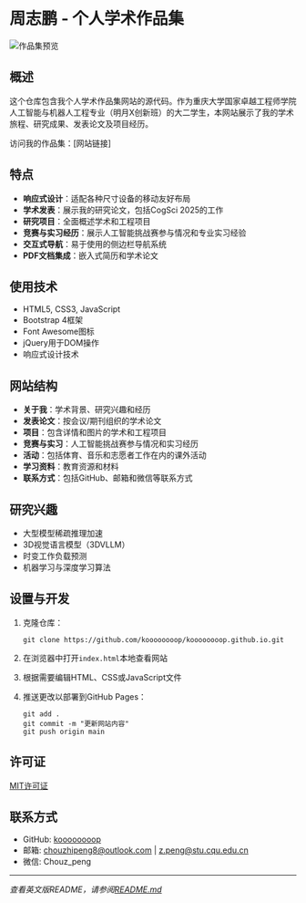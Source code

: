 # 周志鹏 - 个人学术作品集

![作品集预览](images/preview.jpg)

## 概述

这个仓库包含我个人学术作品集网站的源代码。作为重庆大学国家卓越工程师学院人工智能与机器人工程专业（明月X创新班）的大二学生，本网站展示了我的学术旅程、研究成果、发表论文及项目经历。

访问我的作品集：[网站链接]

## 特点

- **响应式设计**：适配各种尺寸设备的移动友好布局
- **学术发表**：展示我的研究论文，包括CogSci 2025的工作
- **研究项目**：全面概述学术和工程项目
- **竞赛与实习经历**：展示人工智能挑战赛参与情况和专业实习经验
- **交互式导航**：易于使用的侧边栏导航系统
- **PDF文档集成**：嵌入式简历和学术论文

## 使用技术

- HTML5, CSS3, JavaScript
- Bootstrap 4框架
- Font Awesome图标
- jQuery用于DOM操作
- 响应式设计技术

## 网站结构

- **关于我**：学术背景、研究兴趣和经历
- **发表论文**：按会议/期刊组织的学术论文
- **项目**：包含详情和图片的学术和工程项目
- **竞赛与实习**：人工智能挑战赛参与情况和实习经历
- **活动**：包括体育、音乐和志愿者工作在内的课外活动
- **学习资料**：教育资源和材料
- **联系方式**：包括GitHub、邮箱和微信等联系方式

## 研究兴趣

- 大型模型稀疏推理加速
- 3D视觉语言模型（3DVLLM）
- 时变工作负载预测
- 机器学习与深度学习算法

## 设置与开发

1. 克隆仓库：
   ```
   git clone https://github.com/koooooooop/koooooooop.github.io.git
   ```

2. 在浏览器中打开`index.html`本地查看网站

3. 根据需要编辑HTML、CSS或JavaScript文件

4. 推送更改以部署到GitHub Pages：
   ```
   git add .
   git commit -m "更新网站内容"
   git push origin main
   ```

## 许可证

[MIT许可证](LICENSE)

## 联系方式

- GitHub: [koooooooop](https://github.com/koooooooop)
- 邮箱: chouzhipeng8@outlook.com | z.peng@stu.cqu.edu.cn
- 微信: Chouz_peng

---

*查看英文版README，请参阅[README.md](README.md)* 